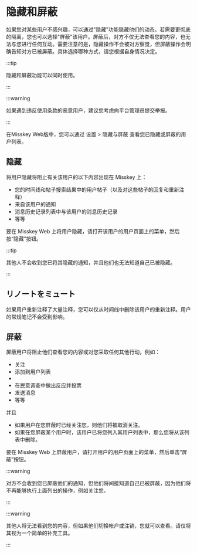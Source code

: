 # 隐藏和屏蔽

如果您对某些用户不感兴趣，可以通过"隐藏"功能隐藏他们的动态。若需要更彻底的隔离，您也可以选择"屏蔽"该用户。屏蔽后，对方不仅无法查看您的内容，也无法与您进行任何互动。需要注意的是，隐藏操作不会被对方察觉，但屏蔽操作会明确告知对方已被屏蔽。具体选择哪种方式，请您根据自身情况决定。

:::tip

隐藏和屏蔽功能可以同时使用。

:::

:::warning

如果遇到违反使用条款的恶意用户，建议您考虑向平台管理员提交举报。

:::

在Misskey Web版中，您可以通过 设置 > 隐藏与屏蔽 查看您已隐藏或屏蔽的用户列表。

## 隐藏

将用户隐藏将阻止有关该用户的以下内容出现在 Misskey 上：

- 您的时间线和帖子搜索结果中的用户帖子（以及对这些帖子的回复和重新注释）
- 来自该用户的通知
- 消息历史记录列表中与该用户的消息历史记录
- 等等

要在 Misskey Web 上将用户隐藏，请打开该用户的用户页面上的菜单，然后按“隐藏”按钮。

:::tip

其他人不会收到您已将其隐藏的通知，并且他们也无法知道自己已被隐藏。

:::

## リノートをミュート

如果用户重新注释了大量注释，您可以仅从时间线中删除该用户的重新注释。用户的常规笔记不会受到影响。

## 屏蔽

屏蔽用户将阻止他们查看您的内容或对您采取任何其他行动，例如：

- 关注
- 添加到用户列表
-
- 在民意调查中做出反应并投票
- 发送消息
- 等等

并且

- 如果用户在您屏蔽时已经关注您，则他们将被取消关注。
- 如果在您屏蔽某个用户时，该用户已将您列入其用户列表中，那么您将从该列表中删除。

要在 Misskey Web 上屏蔽用户，请打开用户的用户页面上的菜单，然后单击“屏蔽”按钮。

:::warning

对方不会收到您已屏蔽他们的通知，但他们将间接知道自己已被屏蔽，因为他们将不再能够执行上面列出的操作，例如关注您。

:::

:::warning

其他人将无法看到您的内容，但如果他们切换帐户或注销，您就可以查看。请仅将其视为一个简单的补充工具。

:::
